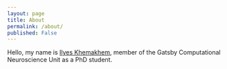 ```yaml
---
layout: page
title: About
permalink: /about/
published: False  
---
```


Hello, my name is [Ilyes Khemakhem][twitter-ilyes], member of the Gatsby Computational Neuroscience Unit as a PhD student.

[twitter-ilyes]: http://twitter.com/banenelol
[jekyll-organization]: https://github.com/jekyll
